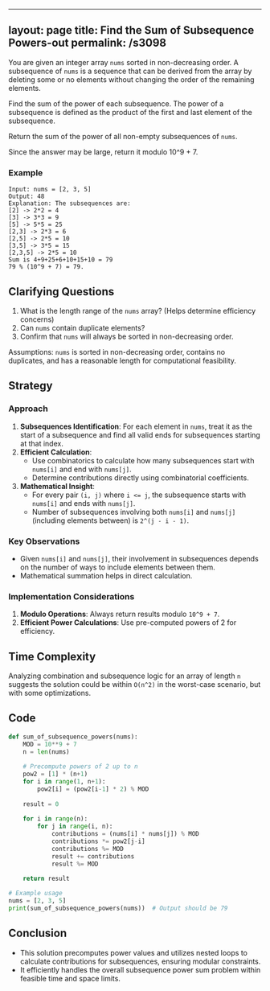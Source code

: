
---
layout: page
title:  Find the Sum of Subsequence Powers-out
permalink: /s3098
---

You are given an integer array `nums` sorted in non-decreasing order. A subsequence of `nums` is a sequence that can be derived from the array by deleting some or no elements without changing the order of the remaining elements. 

Find the sum of the power of each subsequence. The power of a subsequence is defined as the product of the first and last element of the subsequence. 

Return the sum of the power of all non-empty subsequences of `nums`. 

Since the answer may be large, return it modulo 10^9 + 7.

### Example
```
Input: nums = [2, 3, 5]
Output: 48
Explanation: The subsequences are:
[2] -> 2*2 = 4
[3] -> 3*3 = 9
[5] -> 5*5 = 25
[2,3] -> 2*3 = 6
[2,5] -> 2*5 = 10
[3,5] -> 3*5 = 15
[2,3,5] -> 2*5 = 10
Sum is 4+9+25+6+10+15+10 = 79
79 % (10^9 + 7) = 79.
```

## Clarifying Questions
1. What is the length range of the `nums` array? (Helps determine efficiency concerns)
2. Can `nums` contain duplicate elements?
3. Confirm that `nums` will always be sorted in non-decreasing order.

Assumptions: `nums` is sorted in non-decreasing order, contains no duplicates, and has a reasonable length for computational feasibility.

## Strategy

### Approach
1. **Subsequences Identification**: For each element in `nums`, treat it as the start of a subsequence and find all valid ends for subsequences starting at that index.
2. **Efficient Calculation**: 
    - Use combinatorics to calculate how many subsequences start with `nums[i]` and end with `nums[j]`.
    - Determine contributions directly using combinatorial coefficients.
3. **Mathematical Insight**:
    - For every pair `(i, j)` where `i <= j`, the subsequence starts with `nums[i]` and ends with `nums[j]`.
    - Number of subsequences involving both `nums[i]` and `nums[j]` (including elements between) is `2^(j - i - 1)`.

### Key Observations
- Given `nums[i]` and `nums[j]`, their involvement in subsequences depends on the number of ways to include elements between them.
- Mathematical summation helps in direct calculation.

### Implementation Considerations
1. **Modulo Operations**: Always return results modulo `10^9 + 7`.
2. **Efficient Power Calculations**: Use pre-computed powers of 2 for efficiency.

## Time Complexity
Analyzing combination and subsequence logic for an array of length `n` suggests the solution could be within `O(n^2)` in the worst-case scenario, but with some optimizations.

## Code

```python
def sum_of_subsequence_powers(nums):
    MOD = 10**9 + 7
    n = len(nums)
    
    # Precompute powers of 2 up to n
    pow2 = [1] * (n+1)
    for i in range(1, n+1):
        pow2[i] = (pow2[i-1] * 2) % MOD
    
    result = 0
    
    for i in range(n):
        for j in range(i, n):
            contributions = (nums[i] * nums[j]) % MOD
            contributions *= pow2[j-i]
            contributions %= MOD
            result += contributions
            result %= MOD
    
    return result

# Example usage
nums = [2, 3, 5]
print(sum_of_subsequence_powers(nums))  # Output should be 79
```

## Conclusion
- This solution precomputes power values and utilizes nested loops to calculate contributions for subsequences, ensuring modular constraints.
- It efficiently handles the overall subsequence power sum problem within feasible time and space limits.
